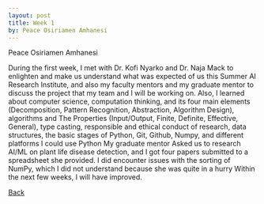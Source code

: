 ```yaml
---
layout: post
title: Week 1
by: Peace Osiriamen Amhanesi
---
```

Peace Osiriamen Amhanesi

During the first week, I met with Dr. Kofi Nyarko and Dr. Naja Mack to enlighten and make us understand what was expected of us this Summer AI Research Institute, and also my faculty mentors and my graduate mentor to discuss the project 
that my team and I will be working on.
Also, I learned about computer science, computation thinking, and its four main elements (Decomposition, Pattern Recognition, Abstraction, Algorithm Design), algorithms and The Properties (Input/Output, Finite, Definite, Effective, General), type casting, responsible and ethical conduct of research, data structures, the basic stages of Python, Git, Github, Numpy, and different platforms I could use Python
My graduate mentor Asked us to research AI/ML on plant life disease detection, and I got four papers submitted to a spreadsheet she provided.
I did encounter issues with the sorting of NumPy, which I did not understand because she was quite in a hurry
Within the next few weeks, I will have improved. 

[Back](./)
